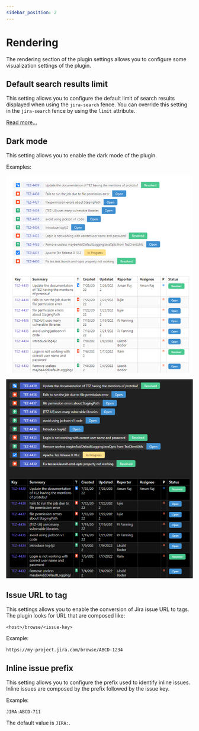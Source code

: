 ```yaml
---
sidebar_position: 2
---
```

# Rendering

The rendering section of the plugin settings allows you to configure some visualization settings of the plugin.

## Default search results limit

This setting allows you to configure the default limit of search results displayed when using the `jira-search` fence.
You can override this setting in the `jira-search` fence by using the `limit` attribute.

[Read more...](/docs/components/jira-search)

## Dark mode

This setting allows you to enable the dark mode of the plugin.

Examples:

![light-mode1](/img/light-mode1.png)

![dark-mode1](/img/dark-mode1.png)

## Issue URL to tag

This settings allows you to enable the conversion of Jira issue URL to tags. The plugin looks for URL that are composed like:

```
<host>/browse/<issue-key>
```

Example:
```
https://my-project.jira.com/browse/ABCD-1234
```

## Inline issue prefix

This setting allows you to configure the prefix used to identify inline issues. Inline issues are composed by the prefix followed by the issue key.

Example:
```
JIRA:ABCD-711
```

The default value is `JIRA:`.
